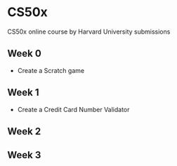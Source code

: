 # CS50x
CS50x online course by Harvard University submissions

## Week 0
- Create a Scratch game
## Week 1
- Create a Credit Card Number Validator
## Week 2

## Week 3
